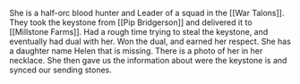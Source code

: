 She is a half-orc blood hunter and Leader of a squad in the [[War Talons]]. They took the keystone from [[Pip Bridgerson]] and delivered it to [[Millstone Farms]]. Had a rough time trying to steal the keystone, and eventually had dual with her. Won the dual, and earned her respect. She has a daughter name Helen that is missing. There is a photo of her in her necklace. She then gave us the information about were the keystone is and synced our sending stones.
